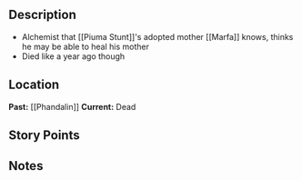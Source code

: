 ## Description
- Alchemist that [[Piuma Stunt]]'s adopted mother [[Marfa]] knows, thinks he may be able to heal his mother
- Died like a year ago though
## Location
**Past:** [[Phandalin]]
**Current:** Dead
## Story Points

## Notes
